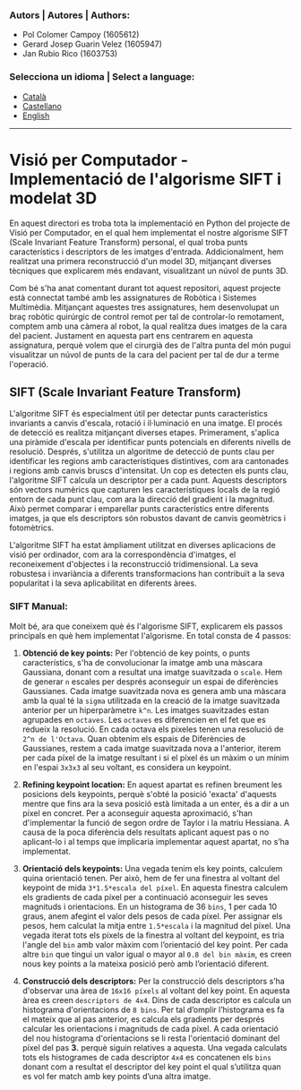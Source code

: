### Autors | Autores | Authors:
* Pol Colomer Campoy (1605612)
* Gerard Josep Guarin Velez (1605947)
* Jan Rubio Rico (1603753)

### Selecciona un idioma | Select a language:
* <a href="#catala">Català</a>
* <a href="#castellano">Castellano</a>
* <a href="#english">English</a>
---
<h1 id="catala"> Visió per Computador - Implementació de l'algorisme SIFT i modelat 3D </h1>

En aquest directori es troba tota la implementació en Python del projecte de Visió per Computador, en el qual hem 
implementat el nostre algorisme SIFT (Scale Invariant Feature Transform) personal, el qual troba punts característics i 
descriptors de les imatges d'entrada. Addicionalment, hem realitzat una primera reconstrucció d'un model 3D, mitjançant 
diverses tècniques que explicarem més endavant, visualitzant un núvol de punts 3D.

Com bé s'ha anat comentant durant tot aquest repositori, aquest projecte està connectat també amb les assignatures de 
Robòtica i Sistemes Multimèdia. Mitjançant aquestes tres assignatures, hem desenvolupat un braç robòtic quirúrgic 
de control remot per tal de controlar-lo remotament, comptem amb una càmera al robot, la qual realitza dues imatges de 
la cara del pacient. Justament en aquesta part ens centrarem en aquesta assignatura, perquè volem que el cirurgià des de 
l'altra punta del món pugui visualitzar un núvol de punts de la cara del pacient per tal de dur a terme l'operació.

## SIFT (Scale Invariant Feature Transform)

L'algoritme SIFT és especialment útil per detectar punts característics invariants a canvis d'escala, rotació i 
il·luminació en una imatge. El procés de detecció es realitza mitjançant diverses etapes. Primerament, s'aplica una 
piràmide d'escala per identificar punts potencials en diferents nivells de resolució. 
Després, s'utilitza un algoritme de detecció de punts clau per identificar les regions amb característiques distintives,
com ara cantonades i regions amb canvis bruscs d'intensitat.
Un cop es detecten els punts clau, l'algoritme SIFT calcula un descriptor per a cada punt. Aquests descriptors són 
vectors numèrics que capturen les característiques locals de la regió entorn de cada punt clau, com ara la direcció del 
gradient i la magnitud. Això permet comparar i emparellar punts característics entre diferents imatges, ja que els 
descriptors són robustos davant de canvis geomètrics i fotomètrics.

L'algoritme SIFT ha estat àmpliament utilitzat en diverses aplicacions de visió per ordinador, com ara la 
correspondència d'imatges, el reconeixement d'objectes i la reconstrucció tridimensional. La seva robustesa i 
invariància a diferents transformacions han contribuït a la seva popularitat i la seva aplicabilitat en diferents àrees.

### SIFT Manual:
Molt bé, ara que coneixem què és l'algorisme SIFT, explicarem els passos principals en què hem implementat l'algorisme.
En total consta de 4 passos:

1. **Obtenció de key points:** Per l'obtenció de key points, o punts característics, s'ha de convolucionar la imatge amb
una màscara Gaussiana, donant com a resultat una imatge suavitzada o `scale`. Hem de generar `n` escales per després 
aconseguir un espai de diferències Gaussianes. Cada imatge suavitzada nova es genera amb una màscara amb la qual té la 
`sigma` utilitzada en la creació de la imatge suavitzada anterior per un hiperparàmetre `k^n`. Les imatges suavitzades 
estan agrupades en `octaves`. Les `octaves` es diferencien en el fet que es redueix la resolució. En cada octava els 
pixeles tenen una resolució de `2^n de l'Octava`. Quan obtenim els espais de Diferències de Gaussianes, restem a cada 
imatge suavitzada nova a l'anterior, iterem per cada píxel de la imatge resultant i si el píxel és un màxim o un mínim 
en l'espai `3x3x3` al seu voltant, es considera un keypoint.

2. **Refining keypoint location:** En aquest apartat es refinen breument les posicions dels keypoints, perquè s'obté la 
posició 'exacta' d'aquests mentre que fins ara la seva posició està limitada a un enter, és a dir a un píxel en concret.
Per a aconseguir aquesta aproximació, s'han d'implementar la funció de segon ordre de Taylor i la matriu Hessiana. A 
causa de la poca diferència dels resultats aplicant aquest pas o no aplicant-lo i al temps que implicaria implementar 
aquest apartat, no s’ha implementat.

3. **Orientació dels keypoints:** Una vegada tenim els key points, calculem quina orientació tenen. Per això, hem de fer
una finestra al voltant del keypoint de mida `3*1.5*escala del píxel`. En aquesta finestra calculem els gradients de 
cada píxel per a continuació aconseguir les seves magnituds i orientacions. En un histograma de 36 `bins`, 1 per cada 10 
graus, anem afegint el valor dels pesos de cada píxel. Per assignar els pesos, hem calculat la mitja entre `1.5*escala` 
i la magnitud del píxel. Una vegada iterat tots els píxels de la finestra al voltant del keypoint, es tria l'angle del 
`bin` amb valor màxim com l’orientació del key point. Per cada altre `bin` que tingui un valor igual o mayor al 
`0.8 del bin màxim`, es creen nous key points a la mateixa posició però amb l’orientació diferent.

4. **Construcció dels descriptors:** Per la construcció dels descriptors s’ha d'observar una àrea de `16x16 píxels` al 
voltant del key point. En aquesta àrea es creen `descriptors de 4x4`. Dins de cada descriptor es calcula un histograma
d'orientacions de `8 bins`. Per tal d’omplir l’histograma es fa el mateix que al pas anterior, es calcula els gradients
per després calcular les orientacions i magnituds de cada píxel. A cada orientació del nou histograma d'orientacions se
li resta l'orientació dominant del píxel del pas **3.** perquè siguin relatives a aquesta. Una vegada calculats tots els 
histogrames de cada descriptor `4x4` es concatenen els `bins` donant com a resultat el descriptor del key point el qual 
s’utilitza quan es vol fer match amb key points d’una altra imatge.


